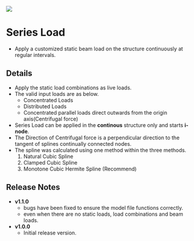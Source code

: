 ![](https://hubs.ly/Q02hx5J70)

# Series Load

- Apply a customized static beam load on the structure continuously at regular intervals.

## Details

- Apply the static load combinations as live loads.
- The valid input loads are as below.
  - Concentrated Loads
  - Distributed Loads
  - Concentrated parallel loads direct outwards from the origin axis(Centrifugal force)
- Series Load can be applied in the **continous** structure only and starts **i-node**.
- The Direction of Centrifugal force is a perpendicular direction to the tangent of splines continually connected nodes.
- The spline was calculated using one method within the three methods.
  1. Natural Cubic Spline
  2. Clamped Cubic Spline
  3. Monotone Cubic Hermite Spline (Recommend)

## Release Notes

- **v1.1.0**
  - bugs have been fixed to ensure the model file functions correctly.
  - even when there are no static loads, load combinations and beam loads.
- **v1.0.0**
  - Initial release version.
